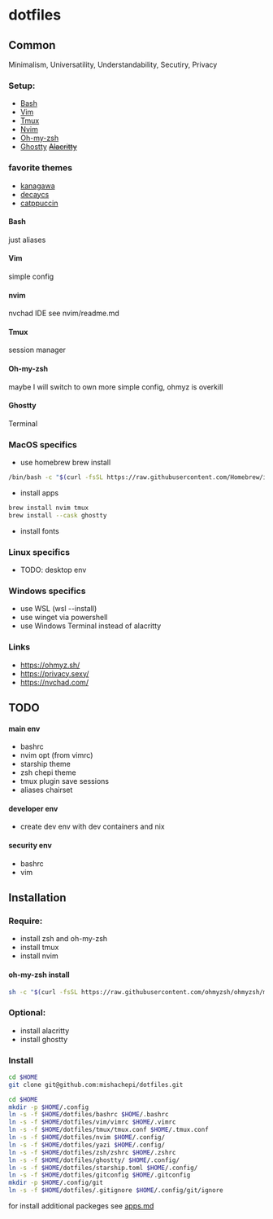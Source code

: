 # dotfiles
## Common
Minimalism, Universatility, Understandability, Secutiry, Privacy

### Setup:
- [Bash](https://www.gnu.org/software/bash/)
- [Vim](https://www.vim.org/)
- [Tmux](https://github.com/tmux/tmux/wiki)
- [Nvim](https://neovim.io/)
- [Oh-my-zsh](https://ohmyz.sh)
- [Ghostty](https://ghostty.org/)
~~[Alacritty](https://alacritty.org/)~~

### favorite themes
- [kanagawa](https://github.com/rebelot/kanagawa.nvim)
- [decaycs](https://github.com/decaycs)
- [catppuccin](https://github.com/catppuccin/catppuccin)

#### Bash
just aliases
#### Vim
simple config
#### nvim
nvchad IDE
see nvim/readme.md
#### Tmux
session manager
#### Oh-my-zsh
maybe I will switch to own more simple config, ohmyz is overkill
#### Ghostty
Terminal

### MacOS specifics
- use homebrew
brew install
```bash
/bin/bash -c "$(curl -fsSL https://raw.githubusercontent.com/Homebrew/install/HEAD/install.sh)"
```
- install apps
``` bash
brew install nvim tmux
brew install --cask ghostty
```
- install fonts

### Linux specifics
- TODO: desktop env

### Windows specifics
- use WSL (wsl --install)
- use winget via powershell
- use Windows Terminal instead of alacritty

### Links
- https://ohmyz.sh/
- https://privacy.sexy/
- https://nvchad.com/

## TODO
#### main env
- bashrc
- nvim opt (from vimrc)
- starship theme
- zsh chepi theme
- tmux plugin save sessions
- aliases chairset
#### developer env
- create dev env with dev containers and nix
#### security env
- bashrc
- vim

## Installation
### Require:
- install zsh and oh-my-zsh
- install tmux
- install nvim
#### oh-my-zsh install
```bash
sh -c "$(curl -fsSL https://raw.githubusercontent.com/ohmyzsh/ohmyzsh/master/tools/install.sh)"
```
### Optional:
- install alacritty
- install ghostty

### Install
```bash
cd $HOME
git clone git@github.com:mishachepi/dotfiles.git

cd $HOME
mkdir -p $HOME/.config
ln -s -f $HOME/dotfiles/bashrc $HOME/.bashrc
ln -s -f $HOME/dotfiles/vim/vimrc $HOME/.vimrc
ln -s -f $HOME/dotfiles/tmux/tmux.conf $HOME/.tmux.conf
ln -s -f $HOME/dotfiles/nvim $HOME/.config/
ln -s -f $HOME/dotfiles/yazi $HOME/.config/
ln -s -f $HOME/dotfiles/zsh/zshrc $HOME/.zshrc
ln -s -f $HOME/dotfiles/ghostty/ $HOME/.config/
ln -s -f $HOME/dotfiles/starship.toml $HOME/.config/
ln -s -f $HOME/dotfiles/gitconfig $HOME/.gitconfig
mkdir -p $HOME/.config/git
ln -s -f $HOME/dotfiles/.gitignore $HOME/.config/git/ignore
```
for install additional packeges see [apps.md](apps.md)
